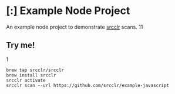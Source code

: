 # [:] Example Node Project

An example node project to demonstrate [srcclr](https://www.srcclr.com) scans.
11
## Try me!
1
```
brew tap srcclr/srcclr
brew install srcclr
srcclr activate
srcclr scan --url https://github.com/srcclr/example-javascript
```
